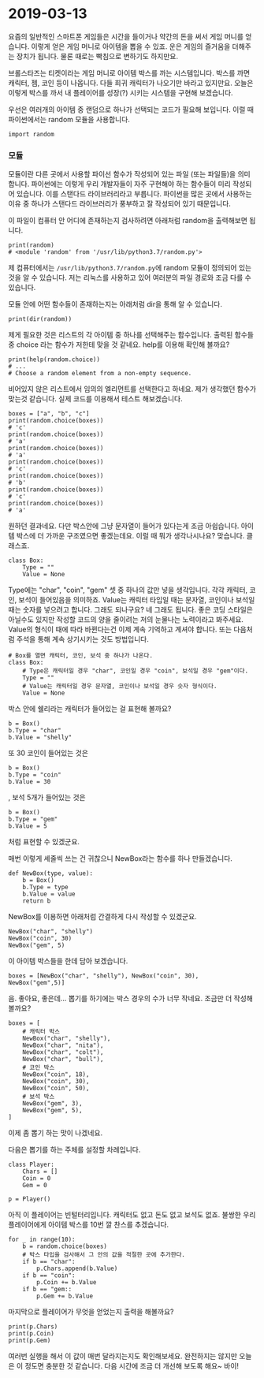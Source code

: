 # 2019-03-13

요즘의 일반적인 스마트폰 게임들은 시간을 들이거나 약간의 돈을 써서 게임 머니를 얻습니다.
이렇게 얻은 게임 머니로 아이템을 뽑을 수 있죠.
운은 게임의 즐거움을 더해주는 장치가 됩니다. 물론 때로는 빡침으로 변하기도 하지만요.

브롤스타즈는 티켓이라는 게임 머니로 아이템 박스를 까는 시스템입니다.
박스를 까면 캐릭터, 젬, 코인 등이 나옵니다. 다들 희귀 캐릭터가 나오기만 바라고 있지만요.
오늘은 이렇게 박스를 까서 내 플레이어를 성장(?) 시키는 시스템을 구현해 보겠습니다.

우선은 여러개의 아이템 중 랜덤으로 하나가 선택되는 코드가 필요해 보입니다.
이럴 때 파이썬에서는 random 모듈을 사용합니다.

```
import random
```

### 모듈

모듈이란 다른 곳에서 사용할 파이선 함수가 작성되어 있는 파일 (또는 파일들)을 의미합니다.
파이썬에는 이렇게 우리 개발자들이 자주 구현해야 하는 함수들이 미리 작성되어 있습니다.
이를 스탠다드 라이브러리라고 부릅니다. 파이썬을 많은 곳에서 사용하는 이유 중 하나가
스탠다드 라이브러리가 풍부하고 잘 작성되어 있기 때문입니다.

이 파일이 컴퓨터 안 어디에 존재하는지 검사하려면 아래처럼 random을 출력해보면 됩니다.

```
print(random)
# <module 'random' from '/usr/lib/python3.7/random.py'>
```

제 컴퓨터에서는 `/usr/lib/python3.7/random.py`에 random 모듈이 정의되어 있는 것을 알 수 있습니다.
저는 리눅스를 사용하고 있어 여러분의 파일 경로와 조금 다를 수 있습니다.

모듈 안에 어떤 함수들이 존재하는지는 아래처럼 dir을 통해 알 수 있습니다.

```
print(dir(random))
```

제게 필요한 것은 리스트의 각 아이템 중 하나를 선택해주는 함수입니다. 출력된 함수들 중
choice 라는 함수가 저한테 맞을 것 같네요. help를 이용해 확인해 볼까요?

```
print(help(random.choice))
# ...
# Choose a random element from a non-empty sequence.
```

비어있지 않은 리스트에서 임의의 엘리먼트를 선택한다고 하네요. 제가 생각했던 함수가 맞는것 같습니다.
실제 코드를 이용해서 테스트 해보겠습니다.

```
boxes = ["a", "b", "c"]
print(random.choice(boxes))
# 'c'
print(random.choice(boxes))
# 'a'
print(random.choice(boxes))
# 'a'
print(random.choice(boxes))
# 'c'
print(random.choice(boxes))
# 'b'
print(random.choice(boxes))
# 'c'
print(random.choice(boxes))
# 'a'
```

원하던 결과네요. 다만 박스안에 그냥 문자열이 들어가 있다는게 조금 아쉽습니다.
아이템 박스에 더 가까운 구조였으면 좋겠는데요. 이럴 때 뭐가 생각나시나요? 맞습니다. 클래스죠.

```
class Box:
	Type = ""
	Value = None
```

Type에는 "char", "coin", "gem" 셋 중 하나의 값만 넣을 생각입니다. 각각 캐릭터, 코인, 보석이 들어있음을
의미하죠.
Value는 캐릭터 타입일 때는 문자열, 코인이나 보석일 때는 숫자를 넣으려고 합니다.
그래도 되나구요? 네 그래도 됩니다.
좋은 코딩 스타일은 아닐수도 있지만 작성할 코드의 양을 줄이려는 저의 눈물나는 노력이라고 봐주세요.
Value의 형식이 때에 따라 바뀐다는건 이제 계속 기억하고 계셔야 합니다. 또는 다음처럼 주석을 통해 계속
상기시키는 것도 방법입니다.

```
# Box를 열면 캐릭터, 코인, 보석 중 하나가 나온다.
class Box:
	# Type은 캐릭터일 경우 "char", 코인일 경우 "coin", 보석일 경우 "gem"이다.
	Type = ""
	# Value는 캐릭터일 경우 문자열, 코인이나 보석일 경우 숫자 형식이다.
	Value = None
```

박스 안에 쉘리라는 캐릭터가 들어있는 걸 표현해 볼까요?

```
b = Box()
b.Type = "char"
b.Value = "shelly"
```

또 30 코인이 들어있는 것은

```
b = Box()
b.Type = "coin"
b.Value = 30
```

, 보석 5개가 들어있는 것은

```
b = Box()
b.Type = "gem"
b.Value = 5
```

처럼 표현할 수 있겠군요.

매번 이렇게 세줄씩 쓰는 건 귀찮으니 NewBox라는 함수를 하나 만들겠습니다.

```
def NewBox(type, value):
	b = Box()
	b.Type = type
	b.Value = value
	return b
```

NewBox를 이용하면 아래처럼 간결하게 다시 작성할 수 있겠군요.

```
NewBox("char", "shelly")
NewBox("coin", 30)
NewBox("gem", 5)
```

이 아이템 박스들을 한데 담아 보겠습니다.

```
boxes = [NewBox("char", "shelly"), NewBox("coin", 30), NewBox("gem",5)]
```

음. 좋아요, 좋은데...
뽑기를 하기에는 박스 경우의 수가 너무 작네요. 조금만 더 작성해 볼까요?

```
boxes = [
	# 캐릭터 박스
	NewBox("char", "shelly"),
	NewBox("char", "nita"),
	NewBox("char", "colt"),
	NewBox("char", "bull"),
	# 코인 박스
	NewBox("coin", 18),
	NewBox("coin", 30),
	NewBox("coin", 50),
	# 보석 박스
	NewBox("gem", 3),
	NewBox("gem", 5),
]
```

이제 좀 뽑기 하는 맛이 나겠네요.

다음은 뽑기를 하는 주체를 설정할 차례입니다.

```
class Player:
	Chars = []
	Coin = 0
	Gem = 0

p = Player()
```

아직 이 플레이어는 빈털터리입니다. 캐릭터도 없고 돈도 없고 보석도 없죠.
불쌍한 우리 플레이어에게 아이템 박스를 10번 깔 찬스를 추겠습니다.

```
for _ in range(10):
	b = random.choice(boxes)
	# 박스 타입을 검사해서 그 안의 값을 적절한 곳에 추가한다.
	if b == "char":
		p.Chars.append(b.Value)
	if b == "coin":
		p.Coin += b.Value
	if b == "gem::
		p.Gem += b.Value
```

마지막으로 플레이어가 무엇을 얻었는지 출력을 해볼까요?

```
print(p.Chars)
print(p.Coin)
print(p.Gem)
```

여러번 실행을 해서 이 값이 매번 달라지는지도 확인해보세요.
완전하지는 않지만 오늘은 이 정도면 충분한 것 같습니다.
다음 시간에 조금 더 개선해 보도록 해요~ 바이!
